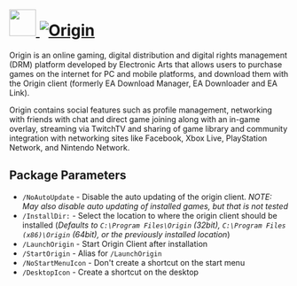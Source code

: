 # [<img src="https://cdn.jsdelivr.net/gh/AdmiringWorm/chocolatey-packages@8a6d25834cf98f5df36d4b3fa67a6e5677f61700/icons/origin.png" height="48" width="48" /> ![Origin](https://img.shields.io/chocolatey/v/origin.svg?label=Origin&style=for-the-badge)](https://chocolatey.org/packages/origin)

Origin is an online gaming, digital distribution and digital rights management (DRM) platform developed by Electronic Arts that allows users to purchase games on the internet for PC and mobile platforms, and download them with the Origin client (formerly EA Download Manager, EA Downloader and EA Link).

Origin contains social features such as profile management, networking with friends with chat and direct game joining along with an in-game overlay, streaming via TwitchTV and sharing of game library and community integration with networking sites like Facebook, Xbox Live, PlayStation Network, and Nintendo Network.

## Package Parameters

- `/NoAutoUpdate` - Disable the auto updating of the origin client. *NOTE: May also disable auto updating of installed games, but that is not tested*
- `/InstallDir:` - Select the location to where the origin client should be installed (*Defaults to `C:\Program Files\Origin` (32bit), `C:\Program Files (x86)\Origin` (64bit), or the previously installed location*)
- `/LaunchOrigin` - Start Origin Client after installation
- `/StartOrigin` - Alias for `/LaunchOrigin`
- `/NoStartMenuIcon` - Don't create a shortcut on the start menu
- `/DesktopIcon` - Create a shortcut on the desktop
